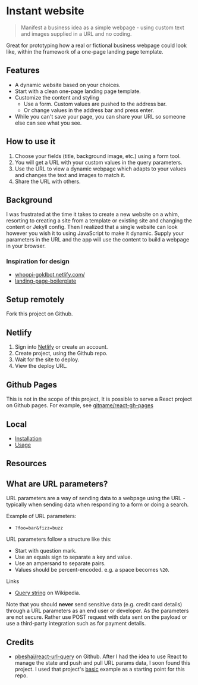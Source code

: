 # Instant website
> Manifest a business idea as a simple webpage - using custom text and images supplied in a URL and no coding.

Great for prototyping how a real or fictional business webpage could look like, within the framework of a one-page landing page template.


## Features


- A dynamic website based on your choices.
- Start with a clean one-page landing page template.
- Customize the content and styling
    - Use a form. Custom values are pushed to the address bar.
    - Or change values in the address bar and press enter.
- While you can't save your page, you can share your URL so someone else can see what you see.


## How to use it

1. Choose your fields (title, background image, etc.) using a form tool.
2. You will get a URL with your custom values in the query parameters.
3. Use the URL to view a dynamic webpage which adapts to your values and changes the text and images to match it.
4. Share the URL with others.


## Background

I was frustrated at the time it takes to create a new website on a whim, resorting to creating a site from a template or existing site and changing the content or Jekyll config. Then I realized that a single website can look however you wish it to using JavaScript to make it dynamic. Supply your parameters in the URL and the app will use the content to build a webpage in your browser.

### Inspiration for design

- [whoopi-goldbot.netlify.com/](https://whoopi-goldbot.netlify.com/)
- [landing-page-boilerplate](https://michaelcurrin.github.io/landing-page-boilerplate/)


## Setup remotely

Fork this project on Github.

## Netlify

1. Sign into [Netlify](https://netlify.com) or create an account.
1. Create project, using the Github repo.
1. Wait for the site to deploy.
1. View the deploy URL.

## Github Pages

This is not in the scope of this project, It is possible to serve a React project on Github pages. For example, see [gitname/react-gh-pages](https://github.com/gitname/react-gh-pages)

## Local

- [Installation](/docs/installation.md)
- [Usage](/docs/usage.md)


## Resources

## What are URL parameters?

URL parameters are a way of sending data to a webpage using the URL - typically when sending data when responding to a form or doing a search.

Example of URL parameters:

- `?foo=bar&fizz=buzz`

URL parameters follow a structure like this:

- Start with question mark.
- Use an equals sign to separate a key and value.
- Use an ampersand to separate pairs.
- Values should be percent-encoded. e.g. a space becomes `%20`.

Links

- [Query string](https://en.wikipedia.org/wiki/Query_string) on Wikipedia.

Note that you should **never** send sensitive data (e.g. credit card details) through a URL parameters as an end user or developer. As the parameters are not secure. Rather use POST request with data sent on the payload or use a third-party integration such as for payment details.

## Credits

- [pbeshai/react-url-query](https://github.com/pbeshai/react-url-query) on Github. After I had the idea to use React to manage the state and push and pull URL params data, I soon found this project. I used that project's  [basic](https://github.com/pbeshai/react-url-query/tree/master/examples/basic) example as a starting point for this repo.
